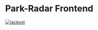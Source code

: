 # Park-Radar Frontend

[![jackost](https://circleci.com/gh/jackost/park-radar-frontend.svg?style=svg)](https://app.circleci.com/pipelines/github/jackost/park-radar-frontend)
